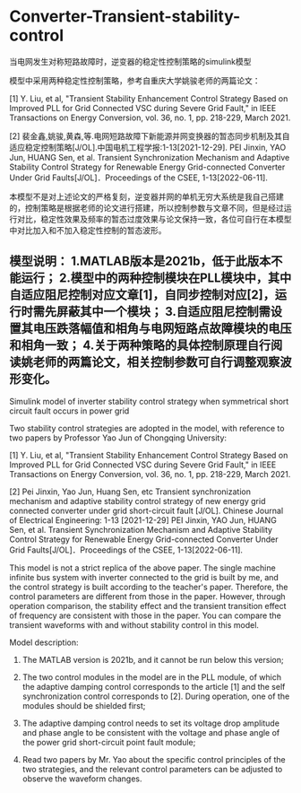 # Converter-Transient-stability-control
当电网发生对称短路故障时，逆变器的稳定性控制策略的simulink模型

模型中采用两种稳定性控制策略，参考自重庆大学姚骏老师的两篇论文：

[1]	Y. Liu, et al, "Transient Stability Enhancement Control Strategy Based on Improved PLL for Grid Connected VSC during Severe Grid Fault," in IEEE Transactions on Energy Conversion, vol. 36, no. 1, pp. 218-229, March 2021.

[2]	裴金鑫,姚骏,黄森,等.电网短路故障下新能源并网变换器的暂态同步机制及其自适应稳定控制策略[J/OL].中国电机工程学报:1-13[2021-12-29].
PEI Jinxin, YAO Jun, HUANG Sen, et al. Transient Synchronization Mechanism and Adaptive Stability Control Strategy for Renewable Energy Grid-connected Converter Under Grid Faults[J/OL]．Proceedings of the CSEE, 1-13[2022-06-11].

本模型不是对上述论文的严格复刻，逆变器并网的单机无穷大系统是我自己搭建的，控制策略是根据老师的论文进行搭建，所以控制参数与文章不同，但是经过运行对比，稳定性效果及频率的暂态过度效果与论文保持一致，各位可自行在本模型中对比加入和不加入稳定性控制的暂态波形。

模型说明：
1.MATLAB版本是2021b，低于此版本不能运行；
2.模型中的两种控制模块在PLL模块中，其中自适应阻尼控制对应文章[1]，自同步控制对应[2]，运行时需先屏蔽其中一个模块；
3.自适应阻尼控制需设置其电压跌落幅值和相角与电网短路点故障模块的电压和相角一致；
4.关于两种策略的具体控制原理自行阅读姚老师的两篇论文，相关控制参数可自行调整观察波形变化。
---------------------------------------------------------
Simulink model of inverter stability control strategy when symmetrical short circuit fault occurs in power grid

Two stability control strategies are adopted in the model, with reference to two papers by Professor Yao Jun of Chongqing University:

[1]	Y.  Liu, et al, "Transient Stability Enhancement Control Strategy Based on Improved PLL for Grid Connected VSC during Severe Grid Fault," in IEEE Transactions on Energy Conversion, vol. 36, no. 1, pp. 218-229, March 2021.

[2] Pei Jinxin, Yao Jun, Huang Sen, etc Transient synchronization mechanism and adaptive stability control strategy of new energy grid connected converter under grid short-circuit fault [J/OL]. Chinese Journal of Electrical Engineering: 1-13 [2021-12-29]
PEI Jinxin, YAO Jun, HUANG Sen, et al. Transient Synchronization Mechanism and Adaptive Stability Control Strategy for Renewable Energy Grid-connected Converter Under Grid Faults[J/OL]．Proceedings of the CSEE, 1-13[2022-06-11].

This model is not a strict replica of the above paper. The single machine infinite bus system with inverter connected to the grid is built by me, and the control strategy is built according to the teacher's paper. Therefore, the control parameters are different from those in the paper. However, through operation comparison, the stability effect and the transient transition effect of frequency are consistent with those in the paper. You can compare the transient waveforms with and without stability control in this model.

Model description:
1. The MATLAB version is 2021b, and it cannot be run below this version;

2. The two control modules in the model are in the PLL module, of which the adaptive damping control corresponds to the article [1] and the self synchronization control corresponds to [2]. During operation, one of the modules should be shielded first;

3. The adaptive damping control needs to set its voltage drop amplitude and phase angle to be consistent with the voltage and phase angle of the power grid short-circuit point fault module;

4. Read two papers by Mr. Yao about the specific control principles of the two strategies, and the relevant control parameters can be adjusted to observe the waveform changes.
